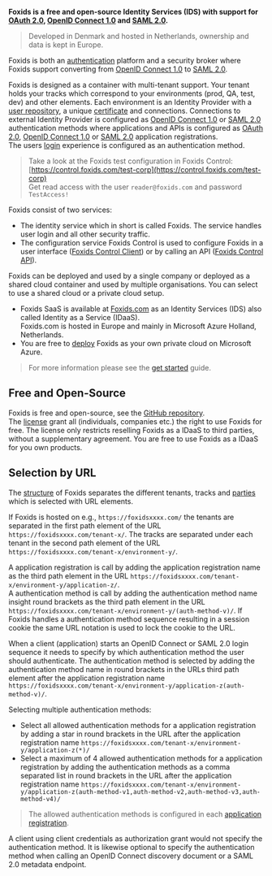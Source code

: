 **Foxids is a free and open-source Identity Services (IDS) with support for [OAuth 2.0](oauth-2.0.md), [OpenID Connect 1.0](oidc.md) and [SAML 2.0](saml-2.0.md).**

> Developed in Denmark and hosted in Netherlands, ownership and data is kept in Europe.

Foxids is both an [authentication](login.md) platform and a security broker where Foxids support converting from [OpenID Connect 1.0](oidc.md) to [SAML 2.0](saml-2.0.md).

Foxids is designed as a container with multi-tenant support. Your tenant holds your tracks which correspond to your environments (prod, QA, test, dev) and other elements. 
Each environment is an Identity Provider with a [user repository](users.md), a unique [certificate](certificates.md) and connections.
Connections to external Identity Provider is configured as [OpenID Connect 1.0](auth-met-oidc.md) or [SAML 2.0](auth-met-saml-2.0.md) authentication methods where applications and APIs is configured as [OAuth 2.0](app-reg-oauth-2.0.md), [OpenID Connect 1.0](app-reg-oidc.md) or [SAML 2.0](app-reg-saml-2.0.md) application registrations.  
The users [login](login.md) experience is configured as an authentication method.

> Take a look at the Foxids test configuration in Foxids Control: [https://control.foxids.com/test-corp](https://control.foxids.com/test-corp)  
> Get read access with the user `reader@foxids.com` and password `TestAccess!`

Foxids consist of two services:

- The identity service which in short is called Foxids. The service handles user login and all other security traffic.
- The configuration service Foxids Control is used to configure Foxids in a user interface ([Foxids Control Client](control.md#foxids-control-client)) or by calling an API ([Foxids Control API](control.md#foxids-control-api)).

Foxids can be deployed and used by a single company or deployed as a shared cloud container and used by multiple organisations. 
You can select to use a shared cloud or a private cloud setup.

- Foxids SaaS is available at [Foxids.com](https://foxids.com) as an Identity Services (IDS) also called Identity as a Service (IDaaS).  
Foxids.com is hosted in Europe and mainly in Microsoft Azure Holland, Netherlands.
- You are free to [deploy](deployment.md) Foxids as your own private cloud on Microsoft Azure.

> For more information please see the [get started](get-started.md) guide.

## Free and Open-Source

Foxids is free and open-source, see the [GitHub repository](https://github.com/ITfoxtec/Foxids).  
The [license](https://github.com/ITfoxtec/Foxids/blob/master/LICENSE) grant all (individuals, companies etc.) the right to use Foxids for free. The license only restricts reselling Foxids as a IDaaS to third parties, without a supplementary agreement.
You are free to use Foxids as a IDaaS for you own products.

## Selection by URL
The [structure](foxids-inside.md#structure) of Foxids separates the different tenants, tracks and [parties](parties.md) which is selected with URL elements. 

If Foxids is hosted on e.g., `https://foxidsxxxx.com/` the tenants are separated in the first path element of the URL `https://foxidsxxxx.com/tenant-x/`. 
The tracks are separated under each tenant in the second path element of the URL `https://foxidsxxxx.com/tenant-x/environment-y/`.

A application registration is call by adding the application registration name as the third path element in the URL `https://foxidsxxxx.com/tenant-x/environment-y/application-z/`.  
A authentication method is call by adding the authentication method name insight round brackets as the third path element in the URL `https://foxidsxxxx.com/tenant-x/environment-y/(auth-method-v)/`. 
If Foxids handles a authentication method sequence resulting in a session cookie the same URL notation is used to lock the cookie to the URL.

When a client (application) starts an OpenID Connect or SAML 2.0 login sequence it needs to specify by which authentication method the user should authenticate. 
The authentication method is selected by adding the authentication method name in round brackets in the URLs third path element after the application registration name `https://foxidsxxxx.com/tenant-x/environment-y/application-z(auth-method-v)/`.  

Selecting multiple authentication methods:

- Select all allowed authentication methods for a application registration by adding a star in round brackets in the URL after the application registration name `https://foxidsxxxx.com/tenant-x/environment-y/application-z(*)/`
- Select a maximum of 4 allowed authentication methods for a application registration by adding the authentication methods as a comma separated list in round brackets 
  in the URL after the application registration name `https://foxidsxxxx.com/tenant-x/environment-y/application-z(auth-method-v1,auth-method-v2,auth-method-v3,auth-method-v4)/`

> The allowed authentication methods is configured in each [application registration](parties.md#application-registration).

A client using client credentials as authorization grant would not specify the authentication method. 
It is likewise optional to specify the authentication method when calling an OpenID Connect discovery document or a SAML 2.0 metadata endpoint.